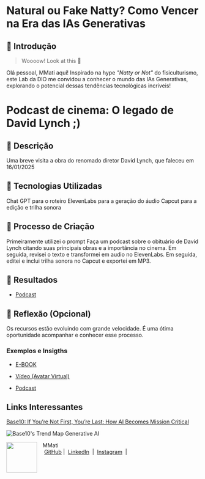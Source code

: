 # Natural ou Fake Natty? Como Vencer na Era das IAs Generativas

## 🚀 Introdução

> Woooow! Look at this 👀

Olá pessoal, MMati aqui! Inspirado na hype _"Natty or Not"_ do fisiculturismo, este Lab da DIO me convidou a conhecer o mundo das IAs Generativas, explorando o potencial dessas tendências tecnológicas incríveis!

# Podcast de cinema: O legado de David Lynch ;)

## 📒 Descrição
Uma breve visita a obra do renomado diretor David Lynch, que faleceu em 16/01/2025

## 🤖 Tecnologias Utilizadas
Chat GPT para o roteiro
ElevenLabs para a geração do áudio
Capcut para a edição e trilha sonora

## 🧐 Processo de Criação
Primeiramente utilizei o prompt Faça um podcast sobre o obituário de David Lynch citando suas principais obras e a importância no cinema.
Em seguida, revisei o texto e transformei em audio no ElevenLabs. Em seguida, editei e inclui trilha sonora no Capcut e exportei em MP3.

## 🚀 Resultados
- [Podcast](/exemplos/Podcastdecinema.MP3)

## 💭 Reflexão (Opcional)
Os recursos estão evoluindo com grande velocidade. É uma ótima oportunidade acompanhar e conhecer esse processo.

### Exemplos e Insigths

- [E-BOOK](/exemplos/E-BOOK.md)

- [Vídeo (Avatar Virtual)](/exemplos/VIDEO.md)

- [Podcast](/exemplos/PODCAST.md)

## Links Interessantes

[Base10: If You’re Not First, You’re Last: How AI Becomes Mission Critical](https://base10.vc/post/generative-ai-mission-critical/)

![Base10's Trend Map Generative AI](https://github.com/digitalinnovationone/lab-natty-or-not/assets/730492/f4df26e8-f8f7-4419-8252-c69d73ea930c)

<p>
    <img 
      align=left 
      margin=10 
      width=80 
      src="https://avatars.githubusercontent.com/u/67970413?v=4"
    />
    <p>&nbsp&nbsp&nbspMMati<br>
    &nbsp&nbsp&nbsp
    <a href="https://github.com/m-mati">
    GitHub</a>&nbsp;|&nbsp;
    <a href="https://www.linkedin.com/in/mmatias-araujo/">LinkedIn</a>
&nbsp;|&nbsp;
    <a href="https://www.instagram.com/majormati/">
    Instagram</a>
&nbsp;|&nbsp;</p>
</p>
<br/><br/>
<p>
